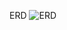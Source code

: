 ERD
![ERD](https://github.com/phantomrole/Board/assets/35451795/cc32f5d9-0f77-4fae-a50e-7a1ec4ddcd84)
